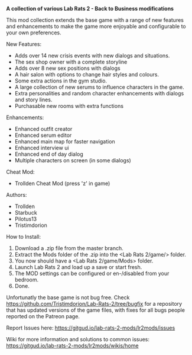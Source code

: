 **A collection of various Lab Rats 2 - Back to Business modifications**

This mod collection extends the base game with a range of new features and enhancements to make the game more enjoyable and configurable to your own preferences.

New Features:
* Adds over 14 new crisis events with new dialogs and situations.
* The sex shop owner with a complete storyline
* Adds over 8 new sex positions with dialogs
* A hair salon with options to change hair styles and colours.
* Some extra actions in the gym studio.
* A large collection of new serums to influence characters in the game.
* Extra personalities and random character enhancements with dialogs and story lines.
* Purchasable new rooms with extra functions

Enhancements:
* Enhanced outfit creator
* Enhanced serum editor
* Enhanced main map for faster navigation
* Enhanced interview ui
* Enhanced end of day dialog
* Multiple characters on screen (in some dialogs)

Cheat Mod:
* Trollden Cheat Mod (press 'z' in game)

Authors:
* Trollden
* Starbuck
* Pilotus13
* Tristimdorion

How to Install:
1. Download a .zip file from the master branch.
2. Extract the Mods folder of the .zip into the <Lab Rats 2/game/> folder.
3. You now should have a <Lab Rats 2/game/Mods> folder.
3. Launch Lab Rats 2 and load up a save or start fresh.
4. The MOD settings can be configured or en-/disabled from your bedroom.
5. Done.

Unfortunatly the base game is not bug free. Check https://github.com/Tristimdorion/Lab-Rats-2/tree/bugfix for a repository that has updated versions of the game files, with fixes for all bugs people reported on the Patreon page.

Report Issues here: https://gitgud.io/lab-rats-2-mods/lr2mods/issues

Wiki for more information and solutions to common issues: https://gitgud.io/lab-rats-2-mods/lr2mods/wikis/home
